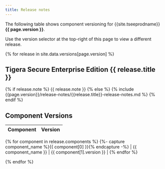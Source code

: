 ```yaml
---
title: Release notes
---
```

<div class="git-hash" id="{{site.data['hash']}}">
</div>

The following table shows component versioning for {{site.tseeprodname}}  **{{ page.version }}**.

Use the version selector at the top-right of this page to view a different release.

{% for release in site.data.versions[page.version] %}
## Tigera Secure Enterprise Edition {{ release.title }}

{% if release.note %}
{{ release.note }}
{% else %}
{% include {{page.version}}/release-notes/{{release.title}}-release-notes.md %}
{% endif %}

## Component Versions

| Component              | Version |
|------------------------|---------|
{% for component in release.components %}
{%- capture component_name %}{{ component[0] }}{% endcapture -%}
| {{ component_name }}   | {{ component[1].version }} |
{% endfor %}

{% endfor %}
